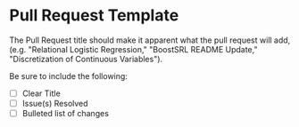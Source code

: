 # Pull Request Template

The Pull Request title should make it apparent what the pull request will add, (e.g. "Relational Logistic Regression," "BoostSRL README Update," "Discretization of Continuous Variables").

Be sure to include the following:

- [ ] Clear Title
- [ ] Issue(s) Resolved
- [ ] Bulleted list of changes
